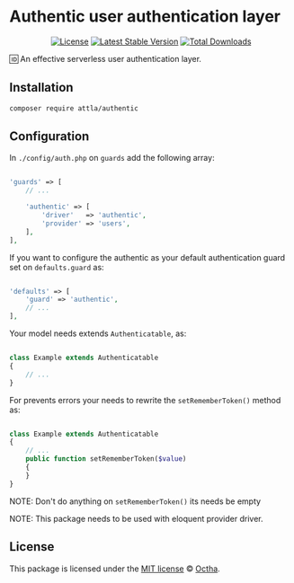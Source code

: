 # Authentic user authentication layer

<p align="center">
<a href="LICENSE"><img src="https://img.shields.io/badge/license-MIT-lightgrey.svg" alt="License"></a>
<a href="https://packagist.org/packages/attla/authentic"><img src="https://img.shields.io/packagist/v/attla/authentic" alt="Latest Stable Version"></a>
<a href="https://packagist.org/packages/attla/authentic"><img src="https://img.shields.io/packagist/dt/attla/authentic" alt="Total Downloads"></a>
</p>

🆔 An effective serverless user authentication layer.

## Installation

```bash
composer require attla/authentic
```

## Configuration

In `./config/auth.php` on `guards` add the following array:

```php

'guards' => [
    // ...

    'authentic' => [
        'driver'   => 'authentic',
        'provider' => 'users',
    ],
],

```

If you want to configure the authentic as your default authentication guard set on `defaults.guard` as:

```php

'defaults' => [
    'guard' => 'authentic',
    // ...
],

```

Your model needs extends `Authenticatable`, as:

```php

class Example extends Authenticatable
{
    // ...
}

```

For prevents errors your needs to rewrite the `setRememberToken()` method as:

```php

class Example extends Authenticatable
{
    // ...
    public function setRememberToken($value)
    {
    }
}

```

NOTE: Don't do anything on `setRememberToken()` its needs be empty

NOTE: This package needs to be used with eloquent provider driver.

## License

This package is licensed under the [MIT license](LICENSE) © [Octha](https://octha.com).
